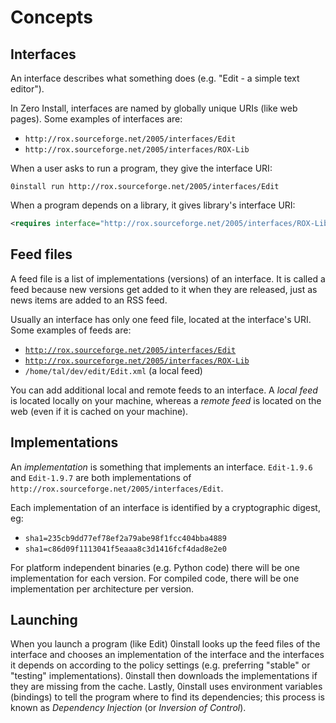 # Concepts

## Interfaces

An interface describes what something does (e.g. "Edit - a simple text editor").

In Zero Install, interfaces are named by globally unique URIs (like web pages). Some examples of interfaces are:

- `http://rox.sourceforge.net/2005/interfaces/Edit`
- `http://rox.sourceforge.net/2005/interfaces/ROX-Lib`

When a user asks to run a program, they give the interface URI:

```shell
0install run http://rox.sourceforge.net/2005/interfaces/Edit
```

When a program depends on a library, it gives library's interface URI:

```xml
<requires interface="http://rox.sourceforge.net/2005/interfaces/ROX-Lib">
```

## Feed files

A feed file is a list of implementations (versions) of an interface. It is called a feed because new versions get added to it when they are released, just as news items are added to an RSS feed.

Usually an interface has only one feed file, located at the interface's URI. Some examples of feeds are:

- [`http://rox.sourceforge.net/2005/interfaces/Edit`](http://rox.sourceforge.net/2005/interfaces/Edit)
- [`http://rox.sourceforge.net/2005/interfaces/ROX-Lib`](http://rox.sourceforge.net/2005/interfaces/ROX-Lib)
- `/home/tal/dev/edit/Edit.xml` (a local feed)

You can add additional local and remote feeds to an interface. A _local feed_ is located locally on your machine, whereas a _remote feed_ is located on the web (even if it is cached on your machine).

## Implementations

An _implementation_ is something that implements an interface. `Edit-1.9.6` and `Edit-1.9.7` are both implementations of `http://rox.sourceforge.net/2005/interfaces/Edit`.

Each implementation of an interface is identified by a cryptographic digest, eg:

- `sha1=235cb9dd77ef78ef2a79abe98f1fcc404bba4889`
- `sha1=c86d09f1113041f5eaaa8c3d1416fcf4dad8e2e0`

For platform independent binaries (e.g. Python code) there will be one implementation for each version. For compiled code, there will be one implementation per architecture per version.

## Launching

When you launch a program (like Edit) 0install looks up the feed files of the interface and chooses an implementation of the interface and the interfaces it depends on according to the policy settings (e.g. preferring "stable" or "testing" implementations). 0install then downloads the implementations if they are missing from the cache. Lastly, 0install uses environment variables (bindings) to tell the program where to find its dependencies; this process is known as _Dependency Injection_ (or _Inversion of Control_).
